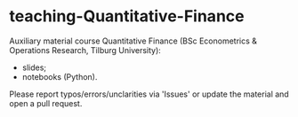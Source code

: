 # teaching-Quantitative-Finance
Auxiliary material course Quantitative Finance (BSc Econometrics & Operations Research, Tilburg University):
- slides;
- notebooks (Python).

Please report typos/errors/unclarities via 'Issues' or update the material and open a pull request.
